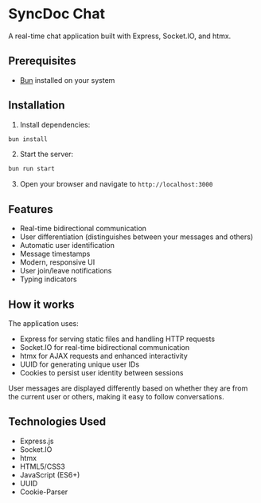 # SyncDoc Chat

A real-time chat application built with Express, Socket.IO, and htmx.

## Prerequisites

- [Bun](https://bun.sh/) installed on your system

## Installation

1. Install dependencies:
```bash
bun install
```

2. Start the server:
```bash
bun run start
```

3. Open your browser and navigate to `http://localhost:3000`

## Features

- Real-time bidirectional communication
- User differentiation (distinguishes between your messages and others)
- Automatic user identification
- Message timestamps
- Modern, responsive UI
- User join/leave notifications
- Typing indicators

## How it works

The application uses:
- Express for serving static files and handling HTTP requests
- Socket.IO for real-time bidirectional communication
- htmx for AJAX requests and enhanced interactivity
- UUID for generating unique user IDs
- Cookies to persist user identity between sessions

User messages are displayed differently based on whether they are from the current user or others, making it easy to follow conversations.

## Technologies Used

- Express.js
- Socket.IO
- htmx
- HTML5/CSS3
- JavaScript (ES6+)
- UUID
- Cookie-Parser
